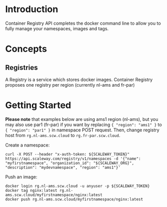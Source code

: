 # Introduction

Container Registry API completes the docker command line to allow you to fully manage your namespaces, images and tags.

# Concepts

## Registries

A Registry is a service which stores docker images. Container Registry proposes one registry per region (currently nl-ams and fr-par)

# Getting Started

**Please note** that examples below are using ams1 region (nl-ams), but you may also use par1 (fr-par) if you want by replacing `{ "region": "ams1" }` to `{ "region": "par1" }` in namespace POST request.
Then, change registry host from `rg.nl-ams.scw.cloud` to `rg.fr-par.scw.cloud`.

Create a namespace:

```
curl -X POST --header "x-auth-token: ${SCALEWAY_TOKEN}" https://api.scaleway.com/registry/v1/namespaces -d '{"name": "myfirstnamespace", "organization_id": "${SCALEWAY_ORG}", "description": "mydevnamespace", "region": "ams1"}'
```

Push an image:

```
docker login rg.nl-ams.scw.cloud -u anyuser -p ${SCALEWAY_TOKEN}
docker tag nginx:latest rg.nl-ams.scw.cloud/myfirstnamespace/nginx:latest
docker push rg.nl-ams.scw.cloud/myfirstnamespace/nginx:latest
```
